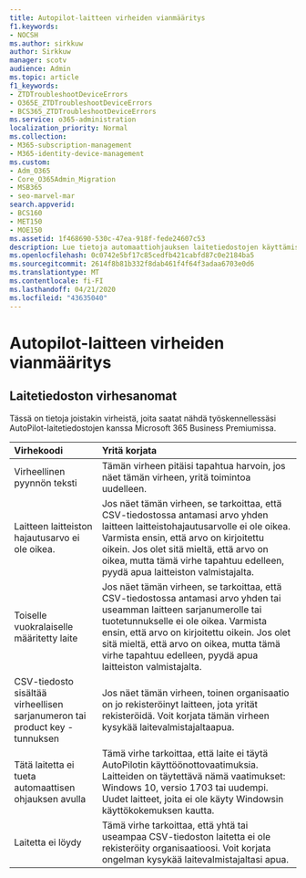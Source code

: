 ```yaml
---
title: Autopilot-laitteen virheiden vianmääritys
f1.keywords:
- NOCSH
ms.author: sirkkuw
author: Sirkkuw
manager: scotv
audience: Admin
ms.topic: article
f1_keywords:
- ZTDTroubleshootDeviceErrors
- O365E_ZTDTroubleshootDeviceErrors
- BCS365_ZTDTroubleshootDeviceErrors
ms.service: o365-administration
localization_priority: Normal
ms.collection:
- M365-subscription-management
- M365-identity-device-management
ms.custom:
- Adm_O365
- Core_O365Admin_Migration
- MSB365
- seo-marvel-mar
search.appverid:
- BCS160
- MET150
- MOE150
ms.assetid: 1f468690-530c-47ea-918f-fede24607c53
description: Lue tietoja automaattiohjauksen laitetiedostojen käyttämisen yhteydessä microsoft 365 Business Premiumissa mahdollisesti näkyvien virheiden vianmäärityksestä.
ms.openlocfilehash: 0c0742e5bf17c85cedfb421cabfd87c0e2184ba5
ms.sourcegitcommit: 2614f8b81b332f8dab461f4f64f3adaa6703e0d6
ms.translationtype: MT
ms.contentlocale: fi-FI
ms.lasthandoff: 04/21/2020
ms.locfileid: "43635040"
---
```

# <a name="troubleshoot-autopilot-device-errors"></a>Autopilot-laitteen virheiden vianmääritys

## <a name="device-file-error-messages"></a>Laitetiedoston virhesanomat

Tässä on tietoja joistakin virheistä, joita saatat nähdä työskennellessäsi AutoPilot-laitetiedostojen kanssa Microsoft 365 Business Premiumissa. 
  
|**Virhekoodi**|**Yritä korjata**|
|:-----|:-----|
|Virheellinen pyynnön teksti  <br/> |Tämän virheen pitäisi tapahtua harvoin, jos näet tämän virheen, yritä toimintoa uudelleen.  <br/> |
|Laitteen laitteiston hajautusarvo ei ole oikea.  <br/> |Jos näet tämän virheen, se tarkoittaa, että CSV-tiedostossa antamasi arvo yhden laitteen laitteistohajautusarvolle ei ole oikea. Varmista ensin, että arvo on kirjoitettu oikein. Jos olet sitä mieltä, että arvo on oikea, mutta tämä virhe tapahtuu edelleen, pyydä apua laitteiston valmistajalta.  <br/> |
|Toiselle vuokralaiselle määritetty laite  <br/> |Jos näet tämän virheen, se tarkoittaa, että CSV-tiedostossa antamasi arvo yhden tai useamman laitteen sarjanumerolle tai tuotetunnukselle ei ole oikea. Varmista ensin, että arvo on kirjoitettu oikein. Jos olet sitä mieltä, että arvo on oikea, mutta tämä virhe tapahtuu edelleen, pyydä apua laitteiston valmistajalta.  <br/> |
|CSV-tiedosto sisältää virheellisen sarjanumeron tai product key -tunnuksen  <br/> |Jos näet tämän virheen, toinen organisaatio on jo rekisteröinyt laitteen, jota yrität rekisteröidä. Voit korjata tämän virheen kysykää laitevalmistajaltaapua.  <br/> |
|Tätä laitetta ei tueta automaattisen ohjauksen avulla  <br/> | Tämä virhe tarkoittaa, että laite ei täytä AutoPilotin käyttöönottovaatimuksia. Laitteiden on täytettävä nämä vaatimukset:  <br/>  Windows 10, versio 1703 tai uudempi.  <br/>  Uudet laitteet, joita ei ole käyty Windowsin käyttökokemuksen kautta.  <br/> |
|Laitetta ei löydy  <br/> |Tämä virhe tarkoittaa, että yhtä tai useampaa CSV-tiedoston laitetta ei ole rekisteröity organisaatioosi. Voit korjata ongelman kysykää laitevalmistajaltasi apua.  <br/> |

